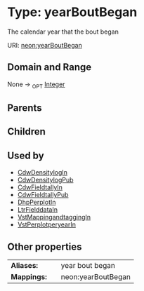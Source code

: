 
# Type: yearBoutBegan


The calendar year that the bout began

URI: [neon:yearBoutBegan](https://data.neonscience.org/yearBoutBegan)


## Domain and Range

None ->  <sub>OPT</sub> [Integer](types/Integer.md)

## Parents


## Children


## Used by

 * [CdwDensitylogIn](CdwDensitylogIn.md)
 * [CdwDensitylogPub](CdwDensitylogPub.md)
 * [CdwFieldtallyIn](CdwFieldtallyIn.md)
 * [CdwFieldtallyPub](CdwFieldtallyPub.md)
 * [DhpPerplotIn](DhpPerplotIn.md)
 * [LtrFielddataIn](LtrFielddataIn.md)
 * [VstMappingandtaggingIn](VstMappingandtaggingIn.md)
 * [VstPerplotperyearIn](VstPerplotperyearIn.md)

## Other properties

|  |  |  |
| --- | --- | --- |
| **Aliases:** | | year bout began |
| **Mappings:** | | neon:yearBoutBegan |

